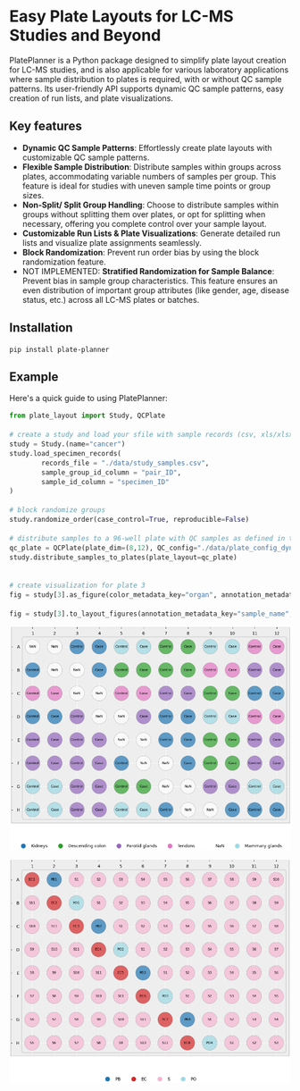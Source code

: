 # Easy Plate Layouts for LC-MS Studies and Beyond
PlatePlanner is a Python package designed to simplify plate layout creation for LC-MS studies, and is also applicable for various laboratory applications where sample distribution to plates is required, with or without QC sample patterns. Its user-friendly API supports dynamic QC sample patterns, easy creation of run lists, and plate visualizations.

## Key features 
- **Dynamic QC Sample Patterns**: Effortlessly create plate layouts with customizable QC sample patterns.
- **Flexible Sample Distribution**: Distribute samples within groups across plates, accommodating variable numbers of samples per group. This feature is ideal for studies with uneven sample time points or group sizes.
- **Non-Split/ Split Group Handling**: Choose to distribute samples within groups without splitting them over plates, or opt for splitting when necessary, offering you complete control over your sample layout.
- **Customizable Run Lists & Plate Visualizations**: Generate detailed run lists and visualize plate assignments seamlessly.
- **Block Randomization**: Prevent run order bias by using the block randomization feature. 
- NOT IMPLEMENTED: **Stratified Randomization for Sample Balance**: Prevent bias in sample group characteristics. This feature ensures an even distribution of important group attributes (like gender, age, disease status, etc.) across all LC-MS plates or batches. 

## Installation

```
pip install plate-planner
```

## Example
Here's a quick guide to using PlatePlanner:

```py
from plate_layout import Study, QCPlate

# create a study and load your sfile with sample records (csv, xls/xlsx)
study = Study.(name="cancer")
study.load_specimen_records(
        records_file = "./data/study_samples.csv",
        sample_group_id_column = "pair_ID",
        sample_id_column = "specimen_ID"
)

# block randomize groups
study.randomize_order(case_control=True, reproducible=False)

# distribute samples to a 96-well plate with QC samples as defined in the toml file
qc_plate = QCPlate(plate_dim=(8,12), QC_config="./data/plate_config_dynamic.toml")
study.distribute_samples_to_plates(plate_layout=qc_plate)


# create visualization for plate 3
fig = study[3].as_figure(color_metadata_key="organ", annotation_metadata_key="object", rotation=45, fontsize=8)

fig = study[3].to_layout_figures(annotation_metadata_key="sample_name", color_metadata_key="sample_code", file_format="png")

```


![Alt text](assets/cancer_Plate_7_object_organ.png "Image Title")

![Alt text](assets/cancer_Plate_7_sample_name_sample_code.png "Image Title")


